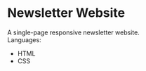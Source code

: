 # Newsletter Website
A single-page responsive newsletter website. </br>
Languages:
  - HTML
  - CSS
